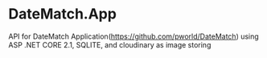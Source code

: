 # DateMatch.App
API for DateMatch Application(https://github.com/pworld/DateMatch) using ASP .NET CORE 2.1, SQLITE, and cloudinary as image storing
